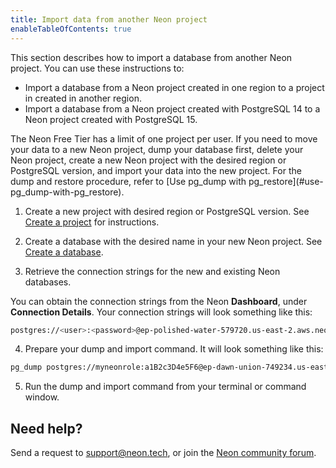```yaml
---
title: Import data from another Neon project
enableTableOfContents: true
---
```


This section describes how to import a database from another Neon project. You can use these instructions to:

- Import a database from a Neon project created in one region to a project in created in another region.
- Import a database from a Neon project created with PostgreSQL 14 to a Neon project created with PostgreSQL 15.

<Admonition type="note">
The Neon Free Tier has a limit of one project per user. If you need to move your data to a new Neon project, dump your database first, delete your Neon project, create a new Neon project with the desired region or PostgreSQL version, and import your data into the new project. For the dump and restore procedure, refer to [Use pg_dump with pg_restore](#use-pg_dump-with-pg_restore).
</Admonition>

1. Create a new project with desired region or PostgreSQL version. See [Create a project](../manage/projects#create-a-project) for instructions.

2. Create a database with the desired name in your new Neon project. See [Create a database](../manage/databases#create-a-database).

3. Retrieve the connection strings for the new and existing Neon databases.

  You can obtain the connection strings from the Neon **Dashboard**, under **Connection Details**. Your connection strings will look something like this:

  ```bash
  postgres://<user>:<password>@ep-polished-water-579720.us-east-2.aws.neon.tech:5432/<dbname>
  ```

4. Prepare your dump and import command. It will look something like this:

```bash
pg_dump postgres://myneonrole:a1B2c3D4e5F6@ep-dawn-union-749234.us-east-2.aws.neon.tech:5432/<dbname> | psql postgres://myneonrole:a1B2c3D4e5F6@ep-polished-water-579720.us-east-2.aws.neon.tech:5432/<dbname>
```

5. Run the dump and import command from your terminal or command window.

## Need help?

Send a request to [support@neon.tech](mailto:support@neon.tech), or join the [Neon community forum](https://community.neon.tech/).